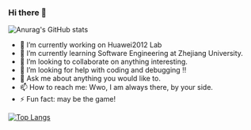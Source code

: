 ### Hi there 👋

<!--
**Java-Echo/Java-Echo** is a ✨ _special_ ✨ repository because its `README.md` (this file) appears on your GitHub profile.

Here are some ideas to get you started:

- 🔭 I’m currently working on ANYWHERE
- 🌱 I’m currently learning ...
- 👯 I’m looking to collaborate on ...
- 🤔 I’m looking for help with ...
- 💬 Ask me about ...
- 📫 How to reach me: ...
- 😄 Pronouns: ...
- ⚡ Fun fact: ...
-->

![Anurag's GitHub stats](https://github-readme-stats.vercel.app/api?username=Java-Echo&show_icons=true&theme=algolia)
- 🔭 I’m currently working on Huawei2012 Lab
- 🌱 I’m currently learning Software Engineering at Zhejiang University.
- 👯 I’m looking to collaborate on anything interesting.
- 🤔 I’m looking for help with coding and debugging !!
- 💬 Ask me about anything you would like to.
- 📫 How to reach me: Wwo, I am always there, by your side.
- ⚡ Fun fact: may be the game!

[![Top Langs](https://github-readme-stats.vercel.app/api/top-langs/?username=Java-Echo&layout=compact)](https://github.com/anuraghazra/github-readme-stats)
